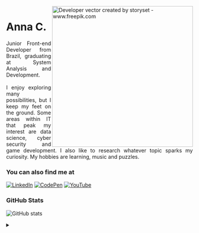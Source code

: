<img align="right" alt="Developer vector created by storyset - www.freepik.com" height="380" src="https://img.freepik.com/free-vector/research-paper-concept-illustration_114360-8312.jpg?w=740&t=st=1699456661~exp=1699457261~hmac=dd7126fdbcdb354b094d0eac3906f6224f98d7322ac0da966cb7dcb1b401d0f6">

<h1>
  Anna C.
</h1>

<p align="justify">Junior Front-end Developer from Brazil, graduating at System Analysis and Development.
<br>
<br>
 I enjoy exploring many possibilities, but I keep my feet on the ground. Some areas within IT that peak my interest are data science, cyber security and game development. I also like to research whatever topic sparks my curiosity. My hobbies are learning, music and puzzles.</p>
 
<h3 align="left">You can also find me at</h3>

[![LinkedIn](https://img.shields.io/badge/-LinkedIn-000?style=for-the-badge&logo=linkedin&logoColor=FFF&color:FFF)](https://www.linkedin.com/in/lyannacas/)
[![CodePen](https://img.shields.io/badge/Codepen-000000?style=for-the-badge&logo=codepen&logoColor=FFF&color:FFF)](https://codepen.io/lyannacas)
[![YouTube](https://img.shields.io/badge/-YouTube-000?style=for-the-badge&logo=youtube&logoColor=FFF&color:FFF)](https://www.youtube.com/@linakas)

<h3 align="left">GitHub Stats</h3>

![GitHub stats](https://github-readme-stats-git-masterrstaa-rickstaa.vercel.app/api?username=lyannacas&hide_title=true&show_icons=true&include_all_commits=false&count_private=true&line_height=25&hide=issues&bg_color=000&title_color=FF00F&text_color=FFF&border_radius=3&border_color=36123c&icon_color=FF00F&theme=jolly)
<br>

<details align="left">
  <summary></summary> 
 
  - Badges by <a href="https://shields.io/">shields.io</a><br>
  - GitHub Stats by <a href="https://github.com/anuraghazra/github-readme-stats">anuraghazra</a>
  - Developer vector created by  <a href="https://storyset.com/work">Work illustrations by Storyset</a>
 
  <div align="right">Made by <a href="https://github.com/lyannacas">Lyannacas</a>.</div>

</details>
